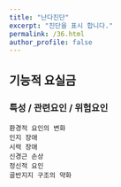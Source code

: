 ```yaml
---
title: "난다진단"
excerpt: "진단을 표시 합니다."
permalink: /36.html
author_profile: false
---
```

## 기능적 요실금




### 특성 / 관련요인 / 위험요인

>                
    
    환경적 요인의 변화
    인지 장애
    시력 장애
    신경근 손상
    정신적 요인
    골반지지 구조의 약화


